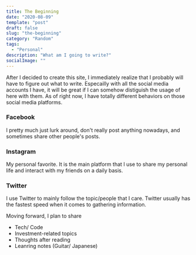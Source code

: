 ```yaml
---
title: The Beginning
date: "2020-08-09"
template: "post"
draft: false
slug: "the-beginning"
category: "Random"
tags:
  - "Personal"
description: "What am I going to write?"
socialImage: ""
---
```

After I decided to create this site, I immediately realize that I probably will have to figure out what to write. Especailly with all the social media accounts I have, it will be great if I can somehow distiguish the usage of here with them. As of right now, I have totally different behaviors on those social media platforms.
### Facebook
I pretty much just lurk around, don't really post anything nowadays, and sometimes share other people's posts.
### Instagram
My personal favorite. It is the main platform that I use to share my personal life and interact with my friends on a daily basis.
### Twitter
I use Twitter to mainly follow the topic/people that I care. Twitter usually has the fastest speed when it comes to gathering information.

Moving forward, I plan to share 

- Tech/ Code
- Investment-related topics
- Thoughts after reading
- Leanring notes (Guitar/ Japanese)